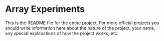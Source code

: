 # Array Experiments

This is the README file for the entire project. For more official projects you should write information here about the nature of the project, your name, any special explanations of how the project works, etc.
